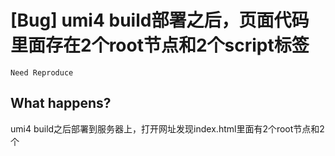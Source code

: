 # [Bug] umi4 build部署之后，页面代码里面存在2个root节点和2个script标签

`Need Reproduce`

<!--
感谢您向我们反馈问题，为了高效的解决问题，我们期望你能提供以下信息：
-->

## What happens?

<!-- A clear and concise description of what the bug is. -->
<!-- 清晰的描述下遇到的问题。-->

umi4 build之后部署到服务器上，打开网址发现index.html里面有2个root节点和2个<script src="/umi.js">，如下面图1
<img width="463" alt="企业微信截图_16837054572640" src="https://github.com/umijs/umi/assets/13554748/f6ae0079-fbf9-4d65-ae3b-6bd9a869ba6b">
但是在build之后dist目录的index.html里面又是只有1个root节点和1个script ，如下面图2
<img width="630" alt="企业微信截图_1683705609705" src="https://github.com/umijs/umi/assets/13554748/0c88baa8-ec89-4639-a86f-5b685a098851">
如果是本地启动的话就是正常的，只有1个root节点和1个script，请问这个是什么原因导致的，nginx的配置也是按照brower来进行的。如下面图3
<img width="469" alt="企业微信截图_16837087642492" src="https://github.com/umijs/umi/assets/13554748/bc96ac49-7070-4e85-8112-30615014fbfd">

## Mini Showcase Repository(REQUIRED)

> Please provide a [minimal reproduction](https://stackoverflow.com/help/minimal-reproducible-example) then upload to your GitHub. 请提供 [最小重现](https://stackoverflow.com/help/minimal-reproducible-example)，并上传到你的 GitHub 仓库

<!-- 为节约大家的时间，无复现步骤的 ISSUE 会被关闭，提供之后再 REOPEN -->
<!-- YOUR_REPOSITORY_URL on github or stackbliz -->

## How To Reproduce

**Steps to reproduce the behavior:** 1. 2.

**Expected behavior** 1. 2.

<!-- 请提供复现链接/步骤，错误日志以及相关配置 -->

## Context

- **Umi Version**:4.0.67
- **Node Version**:14.21.3
- **Platform**:windows 11

## fz6m

需要给一个最小复现。

## cescxu0712

> 需要给一个最小复现。

抱歉，代码现在无法上传，现在判断下来构建出来的产物是OK的，但是通过站点访问就出了问题，这之间的链路可能问题，服务器使用的NGINX
